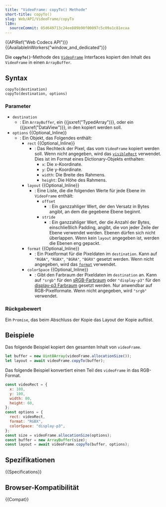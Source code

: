 ```yaml
---
title: "VideoFrame: copyTo() Methode"
short-title: copyTo()
slug: Web/API/VideoFrame/copyTo
l10n:
  sourceCommit: 05d649713c24ee889b90f00097c5c09a1c81ecaa
---
```


{{APIRef("Web Codecs API")}}{{AvailableInWorkers("window_and_dedicated")}}

Die **`copyTo()`**-Methode des [`VideoFrame`](/de/docs/Web/API/VideoFrame) Interfaces kopiert den Inhalt des `VideoFrame` in einen `ArrayBuffer`.

## Syntax

```js-nolint
copyTo(destination)
copyTo(destination, options)
```

### Parameter

- `destination`
  - : Ein `ArrayBuffer`, ein {{jsxref("TypedArray")}}, oder ein {{jsxref("DataView")}}, in den kopiert werden soll.
- `options` {{Optional_Inline}}
  - : Ein Objekt, das Folgendes enthält:
    - `rect` {{Optional_Inline}}
      - : Das Rechteck der Pixel, das vom `VideoFrame` kopiert werden soll. Wenn nicht angegeben, wird das [`visibleRect`](/de/docs/Web/API/VideoFrame/visibleRect) verwendet. Dies ist im Format eines Dictionary-Objekts enthalten:
        - `x`: Die x-Koordinate.
        - `y`: Die y-Koordinate.
        - `width`: Die Breite des Rahmens.
        - `height`: Die Höhe des Rahmens.
    - `layout` {{Optional_Inline}}
      - : Eine Liste, die die folgenden Werte für jede Ebene im `VideoFrame` enthält:
        - `offset`
          - : Ein ganzzahliger Wert, der den Versatz in Bytes angibt, an dem die gegebene Ebene beginnt.
        - `stride`
          - : Ein ganzzahliger Wert, der die Anzahl der Bytes, einschließlich Padding, angibt, die von jeder Zeile der Ebene verwendet werden. Ebenen dürfen sich nicht überlappen. Wenn kein `layout` angegeben ist, werden die Ebenen eng gepackt.
    - `format` {{Optional_Inline}}
      - : Ein Pixelformat für die Pixeldaten im `destination`. Kann auf `"RGBA"`, `"RGBX"`, `"BGRA"`, `"BGRX"` gesetzt werden. Wenn nicht angegeben, wird das [`format`](/de/docs/Web/API/VideoFrame/format) verwendet.
    - `colorSpace` {{Optional_Inline}}
      - : Gibt den Farbraum der Pixeldaten im `destination` an. Kann auf `"srgb"` für den [sRGB-Farbraum](https://en.wikipedia.org/wiki/SRGB) oder `"display-p3"` für den [display-p3 Farbraum](https://en.wikipedia.org/wiki/DCI-P3) gesetzt werden. Nur anwendbar auf RGB-Pixelformate. Wenn nicht angegeben, wird `"srgb"` verwendet.

### Rückgabewert

Ein `Promise`, das beim Abschluss der Kopie das Layout der Kopie auflöst.

## Beispiele

Das folgende Beispiel kopiert den gesamten Inhalt von `videoFrame`.

```js
let buffer = new Uint8Array(videoFrame.allocationSize());
let layout = await videoFrame.copyTo(buffer);
```

Das folgende Beispiel konvertiert einen Teil des `videoFrame` in das RGB-Format.

```js
const videoRect = {
  x: 100,
  y: 100,
  width: 80,
  height: 60,
};
const options = {
  rect: videoRect,
  format: "RGBX",
  colorSpace: "display-p3",
};
const size = videoFrame.allocationSize(options);
const buffer = new ArrayBuffer(size);
const layout = await videoFrame.copyTo(buffer, options);
```

## Spezifikationen

{{Specifications}}

## Browser-Kompatibilität

{{Compat}}
